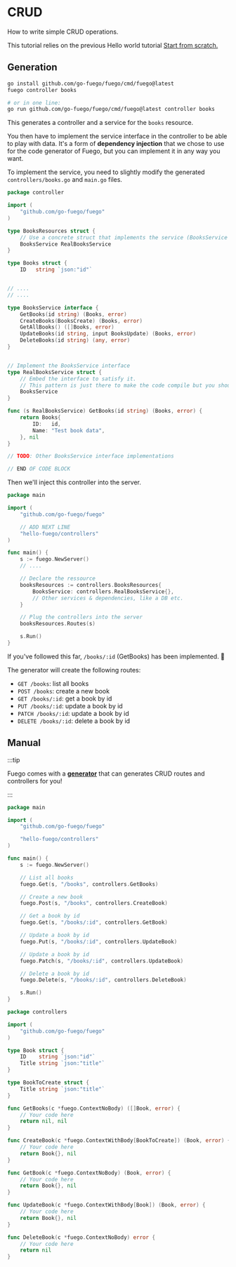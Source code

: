 # CRUD

How to write simple CRUD operations.

This tutorial relies on the previous Hello world tutorial [Start from scratch.](/docs/tutorials/hello-world#start-from-scratch)

## Generation

```bash
go install github.com/go-fuego/fuego/cmd/fuego@latest
fuego controller books

# or in one line:
go run github.com/go-fuego/fuego/cmd/fuego@latest controller books
```

This generates a controller and a service for the `books` resource.

You then have to implement the service interface in the controller to be able
to play with data. It's a form of **dependency injection** that we chose to use
for the code generator of Fuego, but you can implement it in any way you want.

To implement the service, you need to slightly modify the
generated `controllers/books.go` and `main.go` files.

```go title="controllers/books.go" {8-9,28-42} showLineNumbers
package controller

import (
	"github.com/go-fuego/fuego"
)

type BooksResources struct {
	// Use a concrete struct that implements the service (BooksService -> RealBooksService)
	BooksService RealBooksService
}

type Books struct {
	ID   string `json:"id"`


// ....
// ....

type BooksService interface {
	GetBooks(id string) (Books, error)
	CreateBooks(BooksCreate) (Books, error)
	GetAllBooks() ([]Books, error)
	UpdateBooks(id string, input BooksUpdate) (Books, error)
	DeleteBooks(id string) (any, error)
}


// Implement the BooksService interface
type RealBooksService struct {
	// Embed the interface to satisfy it.
	// This pattern is just there to make the code compile but you should implement all methods.
	BooksService
}

func (s RealBooksService) GetBooks(id string) (Books, error) {
	return Books{
		ID:   id,
		Name: "Test book data",
	}, nil
}

// TODO: Other BooksService interface implementations

// END OF CODE BLOCK
```

Then we'll inject this controller into the server.

```go title="main.go" {6-7,14-21}
package main

import (
	"github.com/go-fuego/fuego"

	// ADD NEXT LINE
	"hello-fuego/controllers"
)

func main() {
	s := fuego.NewServer()
	// ....

	// Declare the ressource
	booksResources := controllers.BooksResources{
		BooksService: controllers.RealBooksService{},
		// Other services & dependencies, like a DB etc.
	}

	// Plug the controllers into the server
	booksResources.Routes(s)

	s.Run()
}
```

If you've followed this far, `/books/:id` (GetBooks) has been implemented. 🥳

The generator will create the following routes:

- `GET /books`: list all books
- `POST /books`: create a new book
- `GET /books/:id`: get a book by id
- `PUT /books/:id`: update a book by id
- `PATCH /books/:id`: update a book by id
- `DELETE /books/:id`: delete a book by id

## Manual

:::tip

Fuego comes with a [**generator**](#generation)
that can generates CRUD routes and controllers for you!

:::

```go title="main.go"
package main

import (
	"github.com/go-fuego/fuego"

	"hello-fuego/controllers"
)

func main() {
	s := fuego.NewServer()

	// List all books
	fuego.Get(s, "/books", controllers.GetBooks)

	// Create a new book
	fuego.Post(s, "/books", controllers.CreateBook)

	// Get a book by id
	fuego.Get(s, "/books/:id", controllers.GetBook)

	// Update a book by id
	fuego.Put(s, "/books/:id", controllers.UpdateBook)

	// Update a book by id
	fuego.Patch(s, "/books/:id", controllers.UpdateBook)

	// Delete a book by id
	fuego.Delete(s, "/books/:id", controllers.DeleteBook)

	s.Run()
}
```

```go title="controllers/books.go"
package controllers

import (
	"github.com/go-fuego/fuego"
)

type Book struct {
	ID    string `json:"id"`
	Title string `json:"title"`
}

type BookToCreate struct {
	Title string `json:"title"`
}

func GetBooks(c *fuego.ContextNoBody) ([]Book, error) {
	// Your code here
	return nil, nil
}

func CreateBook(c *fuego.ContextWithBody[BookToCreate]) (Book, error) {
	// Your code here
	return Book{}, nil
}

func GetBook(c *fuego.ContextNoBody) (Book, error) {
	// Your code here
	return Book{}, nil
}

func UpdateBook(c *fuego.ContextWithBody[Book]) (Book, error) {
	// Your code here
	return Book{}, nil
}

func DeleteBook(c *fuego.ContextNoBody) error {
	// Your code here
	return nil
}

```
